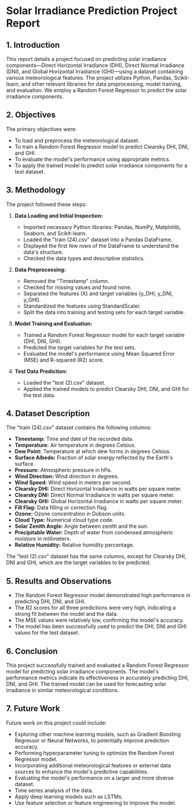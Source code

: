 # Solar Irradiance Prediction Project Report

## 1. Introduction

This report details a project focused on predicting solar irradiance components—Direct Horizontal Irradiance (DHI), Direct Normal Irradiance (DNI), and Global Horizontal Irradiance (GHI)—using a dataset containing various meteorological features. The project utilizes Python, Pandas, Scikit-learn, and other relevant libraries for data preprocessing, model training, and evaluation. We employ a Random Forest Regressor to predict the solar irradiance components.

## 2. Objectives

The primary objectives were:

* To load and preprocess the meteorological dataset.
* To train a Random Forest Regressor model to predict Clearsky DHI, DNI, and GHI.
* To evaluate the model's performance using appropriate metrics.
* To apply the trained model to predict solar irradiance components for a test dataset.

## 3. Methodology

The project followed these steps:

1.  **Data Loading and Initial Inspection:**
    * Imported necessary Python libraries: Pandas, NumPy, Matplotlib, Seaborn, and Scikit-learn.
    * Loaded the "train (24).csv" dataset into a Pandas DataFrame.
    * Displayed the first few rows of the DataFrame to understand the data's structure.
    * Checked the data types and descriptive statistics.

2.  **Data Preprocessing:**
    * Removed the "Timestamp" column.
    * Checked for missing values and found none.
    * Separated the features (X) and target variables (y_DHI, y_DNI, y_GHI).
    * Standardized the features using StandardScaler.
    * Split the data into training and testing sets for each target variable.

3.  **Model Training and Evaluation:**
    * Trained a Random Forest Regressor model for each target variable (DHI, DNI, GHI).
    * Predicted the target variables for the test sets.
    * Evaluated the model's performance using Mean Squared Error (MSE) and R-squared (R2) score.

4.  **Test Data Prediction:**
    * Loaded the "test (2).csv" dataset.
    * Applied the trained models to predict Clearsky DHI, DNI, and GHI for the test data.

## 4. Dataset Description

The "train (24).csv" dataset contains the following columns:

* **Timestamp:** Time and date of the recorded data.
* **Temperature:** Air temperature in degrees Celsius.
* **Dew Point:** Temperature at which dew forms in degrees Celsius.
* **Surface Albedo:** Fraction of solar energy reflected by the Earth's surface.
* **Pressure:** Atmospheric pressure in hPa.
* **Wind Direction:** Wind direction in degrees.
* **Wind Speed:** Wind speed in meters per second.
* **Clearsky DHI:** Direct Horizontal Irradiance in watts per square meter.
* **Clearsky DNI:** Direct Normal Irradiance in watts per square meter.
* **Clearsky GHI:** Global Horizontal Irradiance in watts per square meter.
* **Fill Flag:** Data filling or correction flag.
* **Ozone:** Ozone concentration in Dobson units.
* **Cloud Type:** Numerical cloud type code.
* **Solar Zenith Angle:** Angle between zenith and the sun.
* **Precipitable Water:** Depth of water from condensed atmospheric moisture in millimeters.
* **Relative Humidity:** Relative humidity percentage.

The "test (2).csv" dataset has the same columns, except for Clearsky DHI, DNI and GHI, which are the target variables to be predicted.

## 5. Results and Observations

* The Random Forest Regressor model demonstrated high performance in predicting DHI, DNI, and GHI.
* The R2 scores for all three predictions were very high, indicating a strong fit between the model and the data.
* The MSE values were relatively low, confirming the model's accuracy.
* The model has been successfully used to predict the DHI, DNI and GHI values for the test dataset.

## 6. Conclusion

This project successfully trained and evaluated a Random Forest Regressor model for predicting solar irradiance components. The model's performance metrics indicate its effectiveness in accurately predicting DHI, DNI, and GHI. The trained model can be used for forecasting solar irradiance in similar meteorological conditions.

## 7. Future Work

Future work on this project could include:

* Exploring other machine learning models, such as Gradient Boosting Regressor or Neural Networks, to potentially improve prediction accuracy.
* Performing hyperparameter tuning to optimize the Random Forest Regressor model.
* Incorporating additional meteorological features or external data sources to enhance the model's predictive capabilities.
* Evaluating the model's performance on a larger and more diverse dataset.
* Time series analysis of the data.
* Apply deep learning models such as LSTMs.
* Use feature selection or feature engineering to improve the model.
